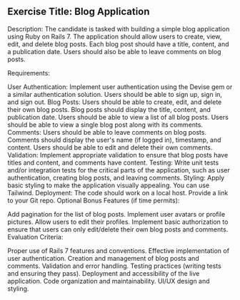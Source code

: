 ## Exercise Title: Blog Application ##

Description: The candidate is tasked with building a simple blog application using Ruby on Rails 7. The application should allow users to create, view, edit, and delete blog posts. Each blog post should have a title, content, and a publication date. Users should also be able to leave comments on blog posts.

Requirements:

User Authentication: Implement user authentication using the Devise gem or a similar authentication solution. Users should be able to sign up, sign in, and sign out.
Blog Posts:
Users should be able to create, edit, and delete their own blog posts.
Blog posts should display the title, content, and publication date.
Users should be able to view a list of all blog posts.
Users should be able to view a single blog post along with its comments.
Comments:
Users should be able to leave comments on blog posts.
Comments should display the user's name (if logged in), timestamp, and content.
Users should be able to edit and delete their own comments.
Validation: Implement appropriate validation to ensure that blog posts have titles and content, and comments have content.
Testing: Write unit tests and/or integration tests for the critical parts of the application, such as user authentication, creating blog posts, and leaving comments.
Styling: Apply basic styling to make the application visually appealing. You can use Tailwind.
Deployment: The code should work on a local host. Provide a link to your Git repo.
Optional Bonus Features (if time permits):

Add pagination for the list of blog posts.
Implement user avatars or profile pictures.
Allow users to edit their profiles.
Implement basic authorization to ensure that users can only edit/delete their own blog posts and comments.
Evaluation Criteria:

Proper use of Rails 7 features and conventions.
Effective implementation of user authentication.
Creation and management of blog posts and comments.
Validation and error handling.
Testing practices (writing tests and ensuring they pass).
Deployment and accessibility of the live application.
Code organization and maintainability.
UI/UX design and styling.
